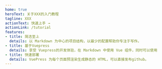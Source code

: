 ```yaml
---
home: true
heroText: 关于XXX的入门教程
tagline: XXX
actionText: 快速上手 →
actionLink: /tutorial
features:
- title: 简洁至上
  details: 以 Markdown 为中心的项目结构，以最少的配置帮助你专注于写作。
- title: 基于Vuepress
  details: 享受 Vuepress的开发体验，在 Markdown 中使用 Vue 组件，同时可以使用 Vue 来开发自定义主题。
- title: 快速部署
  details: VuePress 为每个页面预渲染生成静态的 HTML，可以直接发布github。
---
```


